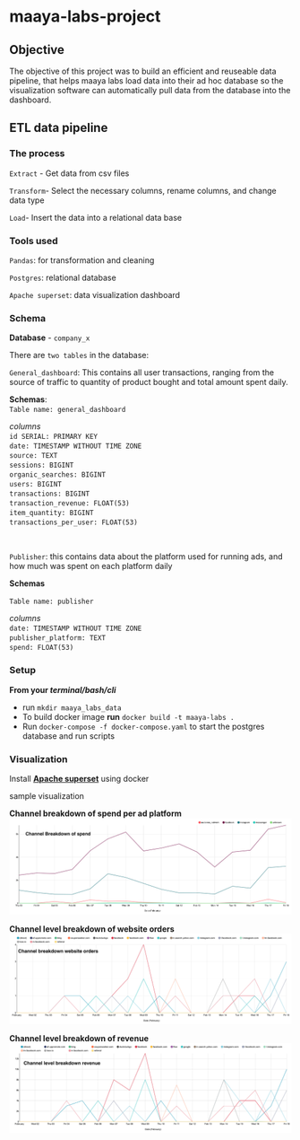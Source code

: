 # maaya-labs-project

## Objective 

The objective of this project was to build an efficient and reuseable data pipeline, that helps maaya labs load data into their ad hoc database so the visualization software can automatically pull data from the database into the dashboard.
## ETL data pipeline 

### The process 

`Extract` - Get data from csv files 

`Transform`- Select the necessary columns, rename columns, and change data type 

`Load`- Insert the data into a relational data base

### Tools used 
`Pandas`: for transformation and cleaning 

`Postgres`: relational database

`Apache superset`: data visualization dashboard 

### Schema

**Database** - `company_x `

There are `two tables` in the database:

`General_dashboard`: This contains all user transactions, ranging from the source of traffic to quantity of product bought and total amount spent daily. 

**Schemas**: <br>
`Table name: general_dashboard` 

*columns* <br>
`id SERIAL: PRIMARY KEY` <br>
`date: TIMESTAMP WITHOUT TIME ZONE `<br>
`source: TEXT`  <br>
`sessions: BIGINT` <br>
`organic_searches: BIGINT` <br>
`users: BIGINT` <br>
`transactions: BIGINT` <br>
`transaction_revenue: FLOAT(53)` <br>
`item_quantity: BIGINT` <br>
`transactions_per_user: FLOAT(53)`

<br>

`Publisher`: this contains data about the platform used for running ads, and how much was spent on each platform daily 

**Schemas** <br>

`Table name: publisher` 

*columns* <br>
`date: TIMESTAMP WITHOUT TIME ZONE` <br>
`publisher_platform: TEXT` <br>
`spend: FLOAT(53)`


### Setup

**From your *terminal/bash/cli*** 
- run `mkdir maaya_labs_data`
- To build docker image **run** `docker build -t maaya-labs .`
- Run `docker-compose -f docker-compose.yaml` to start the postgres database and run scripts

### Visualization

Install **[Apache superset](https://superset.apache.org/docs/installation/installing-superset-using-docker-compose)** using docker

sample visualization

**Channel breakdown of spend per ad platform**
<img src="doc/channel_breakdown_spend.png">
<br>

**Channel level breakdown of website orders**
<img src="doc/channel_breakdown_website_orders.png">
<br>

**Channel level breakdown of revenue**
<img src="doc/Channel_level_breakdown_revenue.png">
